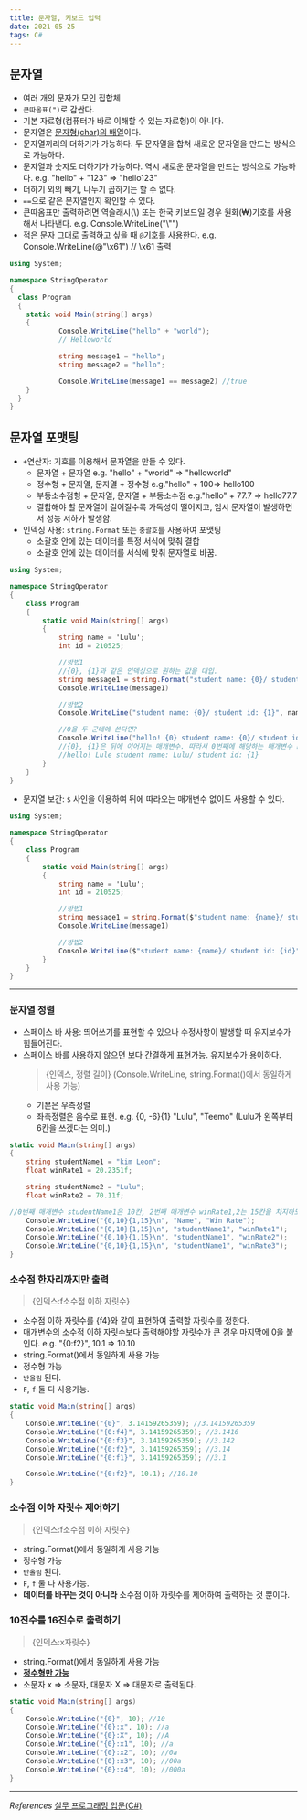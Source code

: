 ```yaml
---
title: 문자열, 키보드 입력
date: 2021-05-25
tags: C#
---
```


## 문자열

- 여러 개의 문자가 모인 집합체
- `큰따옴표(")`로 감싼다.
- 기본 자료형(컴퓨터가 바로 이해할 수 있는 자료형)이 아니다.
- 문자열은 <u>문자형(char)의 배열</u>이다.
- 문자열끼리의 더하기가 가능하다. 두 문자열을 합쳐 새로운 문자열을 만드는 방식으로 가능하다.
- 문자열과 숫자도 더하기가 가능하다. 역시 새로운 문자열을 만드는 방식으로 가능하다. e.g. "hello" + "123" => "hello123"
- 더하기 외의 빼기, 나누기 곱하기는 할 수 없다.
- `==`으로 같은 문자열인지 확인할 수 있다.
- 큰따옴표만 출력하려면 역슬래시(\\) 또는 한국 키보드일 경우 원화(₩)기호를 사용해서 나타낸다. e.g. Console.WriteLine("\\"")
- 적은 문자 그대로 출력하고 싶을 때 `@`기호를 사용한다. e.g. Console.WriteLine(@"\x61") // \x61 출력

```c#
using System;

namespace StringOperator
{
  class Program
  {
    static void Main(string[] args)
    {
			Console.WriteLine("hello" + "world");
			// Helloworld

			string message1 = "hello";
			string message2 = "hello";

			Console.WriteLine(message1 == message2) //true
    }
  }
}
```

## 문자열 포맷팅

- `+`연산자: 기호를 이용해서 문자열을 만들 수 있다.
  - 문자열 + 문자열 e.g. "hello" + "world" => "helloworld"
  - 정수형 + 문자열, 문자열 + 정수형 e.g."hello" + 100=> hello100
  - 부동소수점형 + 문자열, 문자열 + 부동소수점 e.g."hello" + 77.7 => hello77.7
  - 결합해야 할 문자열이 길어질수록 가독성이 떨어지고, 임시 문자열이 발생하면서 성능 저하가 발생함.
- 인덱싱 사용: `string.Format` 또는 `중괄호`를 사용하여 포맷팅
  - 소괄호 안에 있는 데이터를 특정 서식에 맞춰 결합
  - 소괄호 안에 있는 데이터를 서식에 맞춰 문자열로 바꿈.

```c#
using System;

namespace StringOperator
{
	class Program
	{
		static void Main(string[] args)
		{
			string name = 'Lulu';
			int id = 210525;

			//방법1
			//{0}, {1}과 같은 인덱싱으로 원하는 값을 대입.
			string message1 = string.Format("student name: {0}/ student id: {1}", name, id);
			Console.WriteLine(message1)

			//방법2
			Console.WriteLine("student name: {0}/ student id: {1}", name, id)

			//0을 두 군데에 쓴다면?
			Console.WriteLine("hello! {0} student name: {0}/ student id: {1}", name, id)
			//{0}, {1}은 뒤에 이어지는 매개변수. 따라서 0번째에 해당하는 매개변수 name, 1번째에 해당하는 매개변수 id가 작성된 곳에 출력된다.
			//hello! Lule student name: Lulu/ student id: {1}
		}
	}
}
```

- 문자열 보간: `$` 사인을 이용하여 뒤에 따라오는 매개변수 없이도 사용할 수 있다.

```c#
using System;

namespace StringOperator
{
	class Program
	{
		static void Main(string[] args)
		{
			string name = 'Lulu';
			int id = 210525;

			//방법1
			string message1 = string.Format($"student name: {name}/ student id: {id}");
			Console.WriteLine(message1)

			//방법2
			Console.WriteLine($"student name: {name}/ student id: {id}")
		}
	}
}
```

---

### 문자열 정렬

- 스페이스 바 사용: 띄어쓰기를 표현할 수 있으나 수정사항이 발생할 때 유지보수가 힘들어진다.
- 스페이스 바를 사용하지 않으면 보다 간결하게 표현가능. 유지보수가 용이하다.
  > {인덱스, 정렬 길이} (Console.WriteLine, string.Format()에서 동일하게 사용 가능)
  - 기본은 우측정렬
  - 좌측정렬은 음수로 표현. e.g. {0, -6}{1} "Lulu", "Teemo" (Lulu가 왼쪽부터 6칸을 쓰겠다는 의미.)

```c#
static void Main(string[] args)
{
	string studentName1 = "kim Leon";
	float winRate1 = 20.2351f;

	string studentName2 = "Lulu";
	float winRate2 = 70.11f;

//0번째 매개변수 studentName1은 10칸, 2번째 매개변수 winRate1,2는 15칸을 차지하도록 설정되었다.
	Console.WriteLine("{0,10}{1,15}\n", "Name", "Win Rate");
	Console.WriteLine("{0,10}{1,15}\n", "studentName1", "winRate1");
	Console.WriteLine("{0,10}{1,15}\n", "studentName1", "winRate2");
	Console.WriteLine("{0,10}{1,15}\n", "studentName1", "winRate3");
}
```

### 소수점 한자리까지만 출력

> {인덱스:f소수점 이하 자릿수}

- 소수점 이하 자릿수를 {f4}와 같이 표현하여 출력할 자릿수를 정한다.
- 매개변수의 소수점 이하 자릿수보다 출력해야할 자릿수가 큰 경우 마지막에 0을 붙인다. e.g. "{0:f2}", 10.1 => 10.10
- string.Format()에서 동일하게 사용 가능
- 정수형 가능
- `반올림` 된다.
- `F`, `f` 둘 다 사용가능.

```c#
static void Main(string[] args)
{
	Console.WriteLine("{0}", 3.14159265359); //3.14159265359
	Console.WriteLine("{0:f4}", 3.14159265359); //3.1416
	Console.WriteLine("{0:f3}", 3.14159265359); //3.142
	Console.WriteLine("{0:f2}", 3.14159265359); //3.14
	Console.WriteLine("{0:f1}", 3.14159265359); //3.1

	Console.WriteLine("{0:f2}", 10.1); //10.10
}
```

### 소수점 이하 자릿수 제어하기

> {인덱스:f소수점 이하 자릿수}

- string.Format()에서 동일하게 사용 가능
- 정수형 가능
- `반올림` 된다.
- `F`, `f` 둘 다 사용가능.
- **데이터를 바꾸는 것이 아니라** 소수점 이하 자릿수를 제어하여 출력하는 것 뿐이다.

### 10진수를 16진수로 출력하기

> {인덱스:x자릿수}

- string.Format()에서 동일하게 사용 가능
- **<u>정수형만 가능</u>**
- 소문자 x => 소문자, 대문자 X => 대문자로 출력된다.

```c#
static void Main(string[] args)
{
	Console.WriteLine("{0}", 10); //10
	Console.WriteLine("{0}:x", 10); //a
	Console.WriteLine("{0}:X", 10); //A
	Console.WriteLine("{0}:x1", 10); //a
	Console.WriteLine("{0}:x2", 10); //0a
	Console.WriteLine("{0}:x3", 10); //00a
	Console.WriteLine("{0}:x4", 10); //000a
}
```

---

_References_
[실무 프로그래밍 입문(C#)](https://www.udemy.com/share/101tfkAEYTcVxXTXQJ/)
